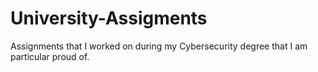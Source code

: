 # University-Assigments
Assignments that I worked on during my Cybersecurity degree that I am particular proud of.
